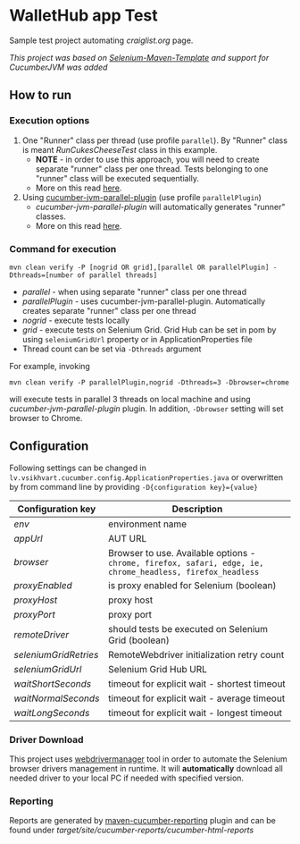 WalletHub app Test
=======================

Sample test project automating _craiglist.org_ page. 

_This project was based on [Selenium-Maven-Template](https://github.com/Ardesco/Selenium-Maven-Template) and support for CucumberJVM was added_

## How to run
### Execution options
 1. One "Runner" class per thread (use profile `parallel`). By "Runner" class is meant *RunCukesCheeseTest* class in this example.
    * **NOTE** - in order to use this approach, you will need to create separate "runner" class per one thread. Tests belonging to one "runner" class will be executed sequentially.
    * More on this read [here](https://opencredo.com/running-cucumber-jvm-tests-in-parallel/).
 2. Using [cucumber-jvm-parallel-plugin](https://github.com/temyers/cucumber-jvm-parallel-plugin) (use profile `parallelPlugin`)
    * *cucumber-jvm-parallel-plugin* will automatically generates "runner" classes.
    * More on this read [here](http://automationrhapsody.com/running-cucumber-tests-in-parallel/).
### Command for execution
```
mvn clean verify -P [nogrid OR grid],[parallel OR parallelPlugin] -Dthreads=[number of parallel threads]
```

* *parallel* - when using separate "runner" class per one thread
* *parallelPlugin* - uses cucumber-jvm-parallel-plugin. Automatically creates separate "runner" class per one thread
* *nogrid* - execute tests locally
* *grid* - execute tests on Selenium Grid. Grid Hub can be set in pom by using `seleniumGridUrl` property or in ApplicationProperties file 
* Thread count can be set via `-Dthreads` argument

For example, invoking 
```
mvn clean verify -P parallelPlugin,nogrid -Dthreads=3 -Dbrowser=chrome
``` 
will execute tests in parallel 3 threads on local machine and using *cucumber-jvm-parallel-plugin* plugin. In addition, `-Dbrowser` setting will set browser to Chrome.

## Configuration
Following settings can be changed in `lv.vsikhvart.cucumber.config.ApplicationProperties.java` or overwritten by from command line by providing `-D{configuration key}={value}` 

| Configuration key     | Description                                                       |
|-----------------------|----------------------|
| *env*   | environment name |
| *appUrl*       | AUT URL                 |
| *browser*     | Browser to use. Available options - `chrome, firefox, safari, edge, ie, chrome_headless, firefox_headless`                  |
| *proxyEnabled*    | is proxy enabled for Selenium (boolean) |
| *proxyHost* | proxy host                     |
| *proxyPort* | proxy port                    |
| *remoteDriver*  | should tests be executed on Selenium Grid (boolean)                       |
| *seleniumGridRetries* | RemoteWebdriver initialization retry count                |
| *seleniumGridUrl*     | Selenium Grid Hub URL                 |
| *waitShortSeconds*    | timeout for explicit wait - shortest timeout |
| *waitNormalSeconds* | timeout for explicit wait - average timeout                     |
| *waitLongSeconds* | timeout for explicit wait - longest timeout                      |

### Driver Download
This project uses [webdrivermanager](https://github.com/bonigarcia/webdrivermanager) tool in order to automate the Selenium browser drivers management in runtime. It will **automatically** download all needed driver to your local PC if needed with specified version.

### Reporting
Reports are generated by [maven-cucumber-reporting](https://github.com/damianszczepanik/maven-cucumber-reporting) plugin and can be found under *target/site/cucumber-reports/cucumber-html-reports*

